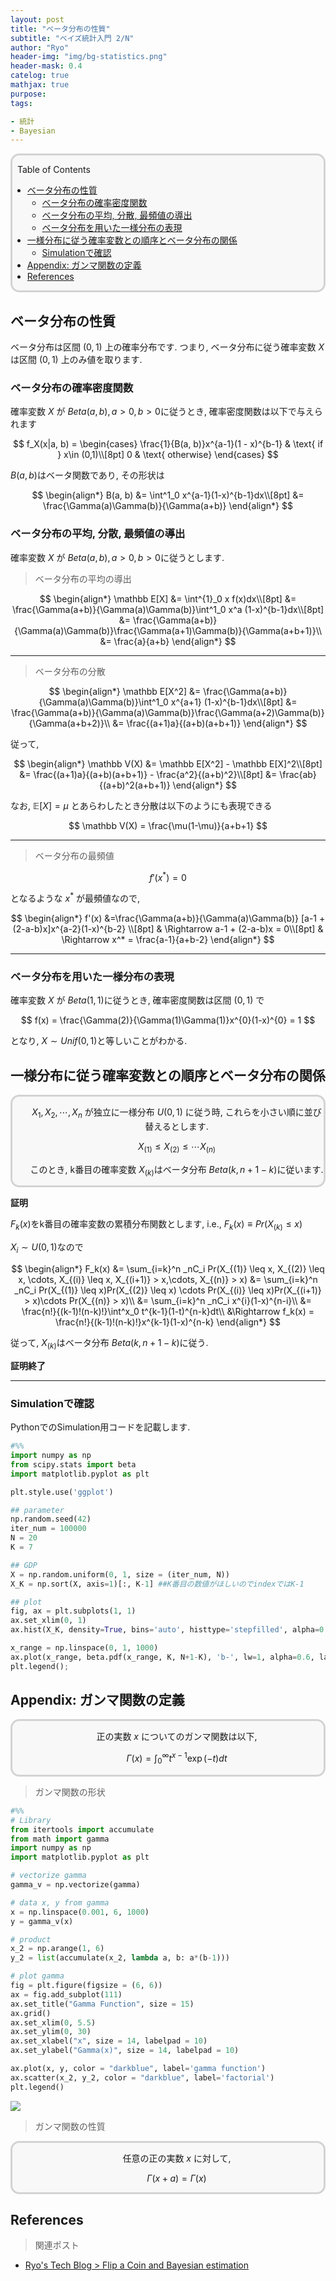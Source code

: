 ```yaml
---
layout: post
title: "ベータ分布の性質"
subtitle: "ベイズ統計入門 2/N"
author: "Ryo"
header-img: "img/bg-statistics.png"
header-mask: 0.4
catelog: true
mathjax: true
purpose: 
tags:

- 統計
- Bayesian
---
```



<div style='border-radius: 1em; border-style:solid; border-color:#D3D3D3; background-color:#F8F8F8'>
<p class="h4">&nbsp;&nbsp;Table of Contents</p>
<!-- START doctoc generated TOC please keep comment here to allow auto update -->
<!-- DON'T EDIT THIS SECTION, INSTEAD RE-RUN doctoc TO UPDATE -->

- [ベータ分布の性質](#%E3%83%99%E3%83%BC%E3%82%BF%E5%88%86%E5%B8%83%E3%81%AE%E6%80%A7%E8%B3%AA)
  - [ベータ分布の確率密度関数](#%E3%83%99%E3%83%BC%E3%82%BF%E5%88%86%E5%B8%83%E3%81%AE%E7%A2%BA%E7%8E%87%E5%AF%86%E5%BA%A6%E9%96%A2%E6%95%B0)
  - [ベータ分布の平均, 分散, 最頻値の導出](#%E3%83%99%E3%83%BC%E3%82%BF%E5%88%86%E5%B8%83%E3%81%AE%E5%B9%B3%E5%9D%87-%E5%88%86%E6%95%A3-%E6%9C%80%E9%A0%BB%E5%80%A4%E3%81%AE%E5%B0%8E%E5%87%BA)
  - [ベータ分布を用いた一様分布の表現](#%E3%83%99%E3%83%BC%E3%82%BF%E5%88%86%E5%B8%83%E3%82%92%E7%94%A8%E3%81%84%E3%81%9F%E4%B8%80%E6%A7%98%E5%88%86%E5%B8%83%E3%81%AE%E8%A1%A8%E7%8F%BE)
- [一様分布に従う確率変数との順序とベータ分布の関係](#%E4%B8%80%E6%A7%98%E5%88%86%E5%B8%83%E3%81%AB%E5%BE%93%E3%81%86%E7%A2%BA%E7%8E%87%E5%A4%89%E6%95%B0%E3%81%A8%E3%81%AE%E9%A0%86%E5%BA%8F%E3%81%A8%E3%83%99%E3%83%BC%E3%82%BF%E5%88%86%E5%B8%83%E3%81%AE%E9%96%A2%E4%BF%82)
  - [Simulationで確認](#simulation%E3%81%A7%E7%A2%BA%E8%AA%8D)
- [Appendix: ガンマ関数の定義](#appendix-%E3%82%AC%E3%83%B3%E3%83%9E%E9%96%A2%E6%95%B0%E3%81%AE%E5%AE%9A%E7%BE%A9)
- [References](#references)

<!-- END doctoc generated TOC please keep comment here to allow auto update -->

</div>

## ベータ分布の性質

ベータ分布は区間 $(0, 1)$ 上の確率分布です. つまり, ベータ分布に従う確率変数 $X$ は区間 $(0, 1)$ 上のみ値を取ります.

### ベータ分布の確率密度関数

確率変数 $X$ が $Beta(a, b), a>0, b>0$に従うとき, 確率密度関数は以下で与えられます

$$
f_X(x|a, b) = \begin{cases}
\frac{1}{B(a, b)}x^{a-1}(1 - x)^{b-1} & \text{ if } x\in (0,1)\\[8pt]
0 & \text{ otherwise}
\end{cases}
$$

$B(a, b)$はベータ関数であり, その形状は

$$
\begin{align*}
B(a, b) &= \int^1_0 x^{a-1}(1-x)^{b-1}dx\\[8pt]
        &= \frac{\Gamma(a)\Gamma(b)}{\Gamma(a+b)}
\end{align*}
$$


### ベータ分布の平均, 分散, 最頻値の導出

確率変数 $X$ が $Beta(a, b), a>0, b>0$に従うとします.

> ベータ分布の平均の導出

$$
\begin{align*}
\mathbb E[X] &= \int^{1}_0 x f(x)dx\\[8pt]
             &= \frac{\Gamma(a+b)}{\Gamma(a)\Gamma(b)}\int^1_0 x^a (1-x)^{b-1}dx\\[8pt]
             &= \frac{\Gamma(a+b)}{\Gamma(a)\Gamma(b)}\frac{\Gamma(a+1)\Gamma(b)}{\Gamma(a+b+1)}\\
             &= \frac{a}{a+b}
\end{align*}
$$

---

> ベータ分布の分散

$$
\begin{align*}
\mathbb E[X^2] &= \frac{\Gamma(a+b)}{\Gamma(a)\Gamma(b)}\int^1_0 x^{a+1} (1-x)^{b-1}dx\\[8pt]
               &= \frac{\Gamma(a+b)}{\Gamma(a)\Gamma(b)}\frac{\Gamma(a+2)\Gamma(b)}{\Gamma(a+b+2)}\\
               &= \frac{(a+1)a}{(a+b)(a+b+1)}
\end{align*}
$$

従って,

$$
\begin{align*}
\mathbb V(X) &= \mathbb E[X^2] - \mathbb E[X]^2\\[8pt]
             &= \frac{(a+1)a}{(a+b)(a+b+1)} - \frac{a^2}{(a+b)^2}\\[8pt]
             &= \frac{ab}{(a+b)^2(a+b+1)}
\end{align*}
$$

なお, $\mathbb E[X]=\mu$ とあらわしたとき分散は以下のようにも表現できる

$$
\mathbb V(X) = \frac{\mu(1-\mu)}{a+b+1}
$$


---

> ベータ分布の最頻値

$$
f'(x^*) = 0
$$

となるような $x^*$ が最頻値なので,

$$
\begin{align*}
f'(x) &=\frac{\Gamma(a+b)}{\Gamma(a)\Gamma(b)} [a-1 + (2-a-b)x]x^{a-2}(1-x)^{b-2} \\[8pt]
& \Rightarrow a-1 + (2-a-b)x = 0\\[8pt]
& \Rightarrow x^* = \frac{a-1}{a+b-2}
\end{align*}
$$

---

### ベータ分布を用いた一様分布の表現

確率変数 $X$ が $Beta(1, 1)$に従うとき, 確率密度関数は区間 $(0, 1)$ で

$$
f(x) = \frac{\Gamma(2)}{\Gamma(1)\Gamma(1)}x^{0}(1-x)^{0} = 1
$$

となり, $X\sim Unif(0, 1)$と等しいことがわかる.



## 一様分布に従う確率変数との順序とベータ分布の関係

<div class="math display" style="padding-left: 2em; overflow: auto; border-radius: 1em; border-style:solid; border-color:#D3D3D3; background-color:#F8F8F8">

$X_1, X_2, \cdots, X_n$ が独立に一様分布 $U(0, 1)$ に従う時, これらを小さい順に並び替えるとします.

$$
X_{(1)} \leq X_{(2)} \leq \cdots X_{(n)} 
$$

このとき, k番目の確率変数 $X_{(k)}$はベータ分布 $Beta(k, n+1-k)$に従います.

</div>


**証明**

$F_k(x)$をk番目の確率変数の累積分布関数とします, i.e., $F_k(x) \equiv Pr(X_{(k)}\leq x)$

$X_i\sim U(0,1)$なので

$$
\begin{align*}
F_k(x) &= \sum_{i=k}^n _nC_i Pr(X_{(1)} \leq x, X_{(2)} \leq x, \cdots, X_{(i)} \leq x, X_{(i+1)} > x,\cdots, X_{(n)} > x)
       &= \sum_{i=k}^n _nC_i Pr(X_{(1)} \leq x)Pr(X_{(2)} \leq x) \cdots Pr(X_{(i)} \leq x)Pr(X_{(i+1)} > x)\cdots Pr(X_{(n)} > x)\\
       &= \sum_{i=k}^n _nC_i x^{i}(1-x)^{n-i}\\
       &= \frac{n!}{(k-1)!(n-k)!}\int^x_0 t^{k-1}(1-t)^{n-k}dt\\
       &\Rightarrow f_k(x) = \frac{n!}{(k-1)!(n-k)!}x^{k-1}(1-x)^{n-k}
\end{align*}
$$

従って, $X_{(k)}$はベータ分布 $Beta(k, n+1-k)$に従う.

**証明終了**

---

### Simulationで確認

PythonでのSimulation用コードを記載します.

```python
#%%
import numpy as np
from scipy.stats import beta
import matplotlib.pyplot as plt

plt.style.use('ggplot')

## parameter
np.random.seed(42)
iter_num = 100000
N = 20
K = 7

## GDP
X = np.random.uniform(0, 1, size = (iter_num, N))
X_K = np.sort(X, axis=1)[:, K-1] ##K番目の数値がほしいのでindexではK-1

## plot
fig, ax = plt.subplots(1, 1)
ax.set_xlim(0, 1)
ax.hist(X_K, density=True, bins='auto', histtype='stepfilled', alpha=0.2, label='simulation')

x_range = np.linspace(0, 1, 1000)
ax.plot(x_range, beta.pdf(x_range, K, N+1-K), 'b-', lw=1, alpha=0.6, label='beta pdf')
plt.legend();
```


## Appendix: ガンマ関数の定義

<div class="math display" style="padding-left: 2em; overflow: auto; border-radius: 1em; border-style:solid; border-color:#D3D3D3; background-color:#F8F8F8">

正の実数 $x$ についてのガンマ関数は以下, 

$$
\Gamma(x)=\int_0^\infty t^{x−1}\exp(-t)dt
$$
</div>

> ガンマ関数の形状

```python
#%%
# Library
from itertools import accumulate
from math import gamma
import numpy as np
import matplotlib.pyplot as plt

# vectorize gamma
gamma_v = np.vectorize(gamma)

# data x, y from gamma
x = np.linspace(0.001, 6, 1000)
y = gamma_v(x)

# product
x_2 = np.arange(1, 6)
y_2 = list(accumulate(x_2, lambda a, b: a*(b-1)))

# plot gamma
fig = plt.figure(figsize = (6, 6))
ax = fig.add_subplot(111)
ax.set_title("Gamma Function", size = 15)
ax.grid()
ax.set_xlim(0, 5.5)
ax.set_ylim(0, 30)
ax.set_xlabel("x", size = 14, labelpad = 10)
ax.set_ylabel("Gamma(x)", size = 14, labelpad = 10)

ax.plot(x, y, color = "darkblue", label='gamma function')
ax.scatter(x_2, y_2, color = "darkblue", label='factorial')
plt.legend()
```

<img src="https://github.com/ryonakimageserver/omorikaizuka/blob/master/20211218_gamma_plot.png?raw=true">

> ガンマ関数の性質

<div class="math display" style="padding-left: 2em; overflow: auto; border-radius: 1em; border-style:solid; border-color:#D3D3D3; background-color:#F8F8F8">

任意の正の実数 $x$ に対して, 

$$
\Gamma(x+a) = \Gamma(x)
$$
</div>

## References

> 関連ポスト

- [Ryo's Tech Blog > Flip a Coin and Bayesian estimation](https://ryonakagami.github.io/2021/12/17/bayesian-basic/#%E7%B7%B4%E7%BF%92%E5%95%8F%E9%A1%8C-flip-a-coin-and-bayesian-estimation)